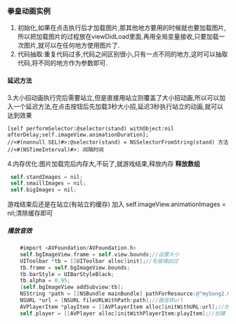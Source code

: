### 拳皇动画实例

1. 初始化,如果在点击执行后才加载图片,那其他地方要用的时候就也要加载图片,所以把加载图片的过程放在viewDidLoad里面,再用全局变量接收,只要加载一次图片,就可以在任何地方使用图片了.
2. 代码抽取:重复代码过多,代码之间区别很小,只有一点不同的地方,这时可以抽取代码,将不同的地方作为参数即可.

#### 延迟方法
3.大小招动画执行完后需要站立,但是直接用站立则覆盖了大小招动画,所以可以加入一个延迟方法,在点击按钮后先加载3秒大小招,延迟3秒执行站立的动画,就可以达到效果
```objective
[self performSelector:@selector(stand) withObject:nil afterDelay;self.imageView.animationDuration];
//<#(nonnull SEL)#>:@selector(stand) = NSSelectorFromString(stand) 方法
//<#(NSTimeInterval)#>: 间隔时间
```
4.内存优化:图片加载完后内存大,不玩了,就游戏结束,释放内存
**释放数组**
```objectivec
 self.standImages = nil;
 self.smaillImages = nil;
 self.bigImages = nil;
```
游戏结束后还是在站立(有站立的缓存)
加入 self.imageView.animationImages = nil;清除缓存即可

##### 播放音效

```objectivec
    #import <AVFoundation/AVFoundation.h>
    self.bgImageView.frame = self.view.bounds;//设置大小
    UIToolbar *tb = [[UIToolbar alloc]init];//毛玻璃凶过
    tb.frame = self.bgImageView.bounds;
    tb.barStyle = UIBarStyleBlack;
    tb.alpha = 0.95;
    [self.bgImageView addSubview:tb];
    NSString *path = [[NSBundle mainBundle] pathForResource:@"mySong2.mp3" ofType:nil];//取资源路径
    NSURL *url = [NSURL fileURLWithPath:path];//路径转url
    AVPlayerItem *playItem = [[AVPlayerItem alloc]initWithURL:url];//创建歌曲
    self.player = [[AVPlayer alloc]initWithPlayerItem:playItem];//创建 并 接收avplayer
    
```

